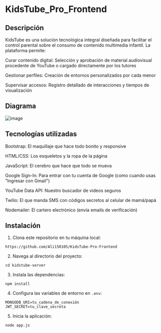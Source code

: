 
# KidsTube_Pro_Frontend

## Descripción  

KidsTube es una solución tecnológica integral diseñada para facilitar el control parental sobre el consumo de contenido multimedia infantil. La plataforma permite:

Curar contenido digital: Selección y aprobación de material audiovisual procedente de YouTube o cargado directamente por los tutores

Gestionar perfiles: Creación de entornos personalizados por cada menor

Supervisar accesos: Registro detallado de interacciones y tiempos de visualización

## Diagrama 

![image](https://github.com/user-attachments/assets/9ed9aa47-07cf-4bf5-a25a-3fee9bfaea47)
 

## Tecnologías utilizadas  

Bootstrap: El maquillaje que hace todo bonito y responsive

HTML/CSS: Los esqueletos y la ropa de la página

JavaScript: El cerebro que hace que todo se mueva

Google Sign-In: Para entrar con tu cuenta de Google (como cuando usas "Ingresar con Gmail")

YouTube Data API: Nuestro buscador de videos seguros

Twilio: El que manda SMS con códigos secretos al celular de mamá/papá

Nodemailer: El cartero electrónico (envía emails de verificación)

## Instalación  
1. Clona este repositorio en tu máquina local:  

```
https://github.com/Ali150105/KidsTube-Pro-Frontend
```
2. Navega al directorio del proyecto:  

```
cd kidstube-server
```
3. Instala las dependencias:  

```
npm install
```
4. Configura las variables de entorno en `.env`:   

```
MONGODB_URI=tu_cadena_de_conexión
JWT_SECRET=tu_clave_secreta

```
5. Inicia la aplicación:  

```
node app.js

```
